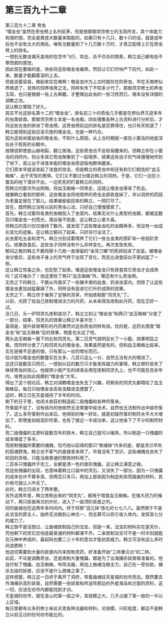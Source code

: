 # 第三百九十二章

第三百九十二章 育虫\
“噬金虫”虽然在奇虫榜上名列前茅，但是按那御灵宗修士的玉简所言，其个体能力有限的很，完全是靠庞大数量来取胜的。如果只有十几只、数十只的话，就是成年后也不会有太大的用处。唯有当数量到了十几万数十万时，才真正配得上它在奇虫榜上的排名。\
一想到无数虫铺天盖地的在空中飞行、攻击，杀不尽杀的情景，韩立自己都有些不寒而颤的感觉。\
因此现在要做的是，快些将这些噬金虫催熟，然后让它们尽快产下后代，如此一来，数量才能翻着滚的上去。\
但是说着容易，做起来实在难啊！噬金虫作为上古时就存在的奇虫，早在天南修仙界绝迹了，具体的饲养培育之法，同样失传了不知多少代了。那御灵宗修士的养虫玉简，也只是根据一些上古典籍，才整理出此虫的一些习性而已，根本没有详细的调教之法。\
这让韩立懊恼了好久。\
其实不光这排名第十二的“噬金虫”，排名前三十的奇虫几乎都是在修仙界灭迹多年的虫类妖兽。那御灵宗修士本是一名虫痴，四处搜集各种上古资料进行分析后，才将这些古虫的排进了奇虫榜。这奇虫榜前边的排名是否靠得住，也只有天知道了！\
韩立能得到这些应该灭绝的噬金虫，也是一种巧合。\
因为这些尚属幼虫的噬金虫，不知什么原因，从上古时期就一直在小寰岛的地底深处处于假死的长眠中。\
按理说即使是山崩地裂，翻江倒海，这些奇虫也不会轻易醒来的。但韩立却在小寰岛的洞府内，将众多其它奇虫聚集到了一起喂养，结果这些虫子的气味慢慢地传到了地下，竟让出于进食本能的噬金虫奇迹般地群体醒来。\
它们原本早就该发起了进食的攻击，但是韩立的奇虫中却还有和它们相克的“血玉蜘蛛”，出于天性的畏惧，它们又不敢过分接近韩立的洞府。于是，它们一边在小寰岛的地下潜伏不出，一边死死的盯着韩立的洞府。\
而韩立的那次外出购物，将血玉蜘蛛一同带走，这就让噬金虫等来了机会。\
就像韩立看到的那样，这些噬金虫将他喂养的奇虫全部吞食掉了，并以洞府的药园为老巢定居在了那儿。结果被偷偷回来的韩立，一网打尽了。\
现在，既然韩立没有以前的育虫心法，只好自己慢慢摸索了。\
首先，韩立试着将各类的虫粮投入了虫室内，结果无论什么类型的虫粮，都被这数百只噬金虫一扫而光，竟丝毫不挑食，这让韩立心里大喜。\
但韩立的高兴仅仅维持了数月，就发现了这些噬金虫吃的虫粮再多，但没有一丝成长变化的迹象。这让韩立郁闷了起来，只好另行设法了。\
此虫爱吃五金和灵气，韩立分别试着喂养了它们一些五金类的原矿和一些低阶灵石。结果吞食后，这些虫子同样没有什么异样变化。再次宣告失败。\
郁闷之极的韩立干脆将那十几枚一直保留的“金背刀螂”的死卵投进了虫室。被噬金虫分食后，这些虫子身上的灵气终于出现了变化，而且比进食前似乎更凶猛了一些。\
这让韩立惊喜之余，也犯愁了起来。难道这些噬金虫只有吞食其它奇虫才会成熟吗？这可难办了！他这里除了两只“血玉蜘蛛”外，哪还有什么奇虫啊。\
无奈之下的韩立，干脆从外面买了一些猪羊类的血食，扔进虫室内。但除了让这些噬金虫更加凶猛暴躁了外，同样没有促进它们升阶成熟的效果。\
无奈之下，韩立终于催熟了足够的灵草，开始炼制那“饲灵丸”了。\
以前，光顾了给自己炼制增进法力的丹药，从未来得及炼制此丹药，现在正好一试。\
没几日，头一炉饲灵丸炼制成功了。韩立立刻让“噬金虫”和两只“血玉蜘蛛”分食了一部分，结果，饲灵丸的效果让韩立半喜半忧！\
喜得是，提升妖兽等阶的丹药果然对这些奇虫同样有效。忧的是，这药丸喂食“噬金虫”和“血玉蜘蛛”后的效果，相差也太远了吧。\
两头血玉蜘蛛一服下四五粒饲灵丸，第二日灵气就明显长了一小截，效果明显之极。而同样分食了几粒饲灵丸的噬金虫，效果虽然是有的，但和血玉蜘蛛比起来，实在是微不足道的很，只有那么一丝的增长而已。\
估计因为噬金虫的数量实在太多，几百只这么一分，自然无法有大的增进了。\
这还只是数百只而已，一想到以后的数万只才能发挥威力的事情，韩立顿时丧失了继续育虫的信心。他就把小瓶产生的绿液全用在炼制饲灵丸上，也不可能在百余年内，培育出如此规模的“噬金虫”大军。\
得出了这个结论后，韩立对调教噬金虫失去了兴趣，将剩余的饲灵丸都喂给了血玉蜘蛛后，每日只给噬金虫丢些虫粮进去便罢了。\
这时，韩立已在天星城待了半年的时间。\
剩下的日子里，他闭关疯狂的制造起二级傀儡和各种符箓来。\
符箓就不说了，没有结丹的他依然无法掌握中级法术，自然也无法制作出中级符箓了。这么多符箓制作出来后，他得到的唯一好处，就是初级符箓的制符水平大大增加了。即使是初级高阶符箓，也有了接近一半成功率，这让他省下了不少的制符材料。\
而二级傀儡的主原料是数百年的铁木，韩立自己就可以催熟，所以制造一只傀儡的成本降低了多半。\
而炼制傀儡所需要的魂魄，恰巧他以前得的那只“聚魂钵”内多的是，都是灵识早失的孤魂野鬼，韩立也不客气的直接拿来用了。毕竟没有了灵识，这些魂魄也丧失了轮回的资格，只能当做普通的祭炼材料用了。\
二百多只傀儡终于完工，全都是清一色的兽形傀儡，这让韩立满意之极。\
但这些傀儡的出现，也意味着韩立口袋中的灵石，又消失了一部分。因为一只傀儡的成本也许不算多高，但两百只多只，再加上那些因为制造失败而报废的材料，其价格可就让人咋舌了。\
此时，韩立已闭关了两年整。\
另外这两年里，韩立炼制出来的“饲灵丸”，都用于喂食血玉蜘蛛。在强大药力的催动下，两只妖兽再次的升阶，进入了一级顶阶妖兽之列。\
同时曲魂也在这两年多时间内，终于将那“混元钵”炼化的七七八八。虽然限于不是此法宝的原主人，始终无法做到心神合一，但总算可以将它收入体内，发挥其七分的威力了。\
韩立倒不是没想过，让曲魂炼制自己的法宝，但是一来，法宝的材料实在是天价，凭他剩下的灵石恐怕连最普通的材料都凑不齐。二来炼制法宝可不是一时半刻就能在元神中养成的，最起码也要二三十年的苦功才能初具威力。韩立可没有这么多时间浪费啊！\
他迫切需要到大量的妖兽内丹来炼制灵药，好准备开始“三转重元功”的二转。\
此前，不论是调教奇虫，还是炼制大量傀儡，都是为了出海捕杀妖兽做准备的。他自忖有了傀儡、血玉蜘蛛，布阵法器，再加上曲魂当做主力，自己在一旁协助，捕杀五级的妖兽，应该不是什么困难之事了。\
这样想罢，韩立这一日终于离开了洞府，带着曲魂往天星城的坊市而去。既然要去外海捕杀高阶妖兽，自然需要一些妖兽和传送阵那边的外星海岛屿方面的资料，这一切，应该在坊市内都能找到才对。\
天星城的坊市，就在圣山的第一层之中，其规模之大，几乎占据了第一层的一半以上区域。\
每日里都有众多的修士来此买卖各种法器和材料，论规模、兴旺程度，都远不是韩立以前见过的任何坊市能比的。
